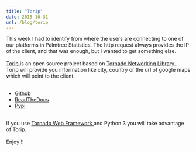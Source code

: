 ```yaml
---
title: "Torip"
date: 2015-10-31
url: /blog/torip
---
```


<div class="blog-content">
 <div class="paragraph" style="text-align:left;">
  This week I had to identify from where the users are connecting to one of our platforms in Palmtree Statistics. The http request always provides the IP of the client, and that was enough, but I wanted to get something else.
 <br/>
 <br/>
 <a href="http://torip.readthedocs.org/" target="_blank">
   Torip
 </a>
  is an open source project based on
 <a href="http://www.tornadoweb.org/en/stable/networking.html" target="_blank">
   Tornado Networking Library
 </a>
  . Torip will provide you information like city, country or the url of google maps which will point to the client.
 <br/>
 <br/>
 <ul>
  <li>
   <a href="https://github.com/mendrugory/torip" target="_blank">
     Github
   </a>
   <br/>
  </li>
  <li>
   <a href="http://torip.readthedocs.org/en/latest/" target="_blank">
     ReadTheDocs
   </a>
   <br/>
  </li>
  <li>
   <a href="https://pypi.python.org/pypi/torip" target="_blank">
     Pypi
   </a>
   <br/>
  </li>
 </ul>
 <br/>
  If you use
 <a href="http://www.tornadoweb.org/en/stable/index.html" target="_blank">
   Tornado Web Framework
 </a>
  and Python 3 you will take advantage of Torip.
 <br/>
 <br/>
  Enjoy !!
 <br/>
 </div>
</div>
